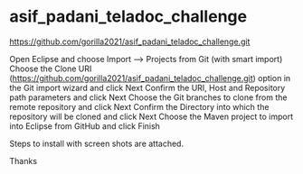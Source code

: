 # asif_padani_teladoc_challenge



https://github.com/gorilla2021/asif_padani_teladoc_challenge.git

Open Eclipse and choose Import –> Projects from Git (with smart import)
Choose the Clone URI (https://github.com/gorilla2021/asif_padani_teladoc_challenge.git) 
option in the Git import wizard and click Next
Confirm the URI, Host and Repository path parameters and click Next
Choose the Git branches to clone from the remote repository and click Next
Confirm the Directory into which the repository will be cloned and click Next
Choose the Maven project to import into Eclipse from GitHub and click Finish

Steps to install with screen shots are attached.

Thanks
